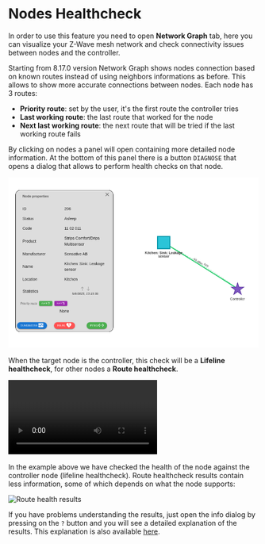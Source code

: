 # Nodes Healthcheck

In order to use this feature you need to open **Network Graph** tab, here you can visualize your Z-Wave mesh network and check connectivity issues between nodes and the controller.

Starting from 8.17.0 version Network Graph shows nodes connection based on known routes instead of using neighbors informations as before. This allows to show more accurate connections between nodes. Each node has 3 routes:

- **Priority route**: set by the user, it's the first route the controller tries
- **Last working route**: the last route that worked for the node
- **Next last working route**: the next route that will be tried if the last working route fails

By clicking on nodes a panel will open containing more detailed node information. At the bottom of this panel there is a button `DIAGNOSE` that opens a dialog that allows to perform health checks on that node.

![Mesh node selected](../_images/mesh-selected.png)

When the target node is the controller, this check will be a **Lifeline healthcheck**, for other nodes a **Route healthcheck**.

![Lifeline health](../_images/lifeline_health.mp4 ':include :type=video controls width=100% height=600px')

In the example above we have checked the health of the node against the controller node (lifeline healthcheck). Route healthcheck results contain less information, some of which depends on what the node supports:

![Route health results](../_images/route_health_result.png)

If you have problems understanding the results, just open the info dialog by pressing on the `?` button and you will see a detailed explanation of the results. This explanation is also available [here](https://zwave-js.github.io/node-zwave-js/#/api/node?id=checklifelinehealth).
